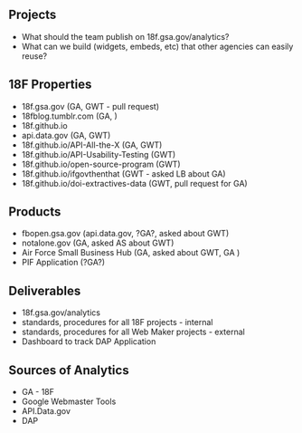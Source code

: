 
## Projects
* What should the team publish on 18f.gsa.gov/analytics?
* What can we build (widgets, embeds, etc) that other agencies can easily reuse?  


## 18F Properties
* 18f.gsa.gov (GA, GWT - pull request)
* 18fblog.tumblr.com (GA, )
* 18f.github.io
* api.data.gov (GA, GWT)
* 18f.github.io/API-All-the-X (GA, GWT)
* 18f.github.io/API-Usability-Testing (GWT)
* 18f.github.io/open-source-program (GWT)
* 18f.github.io/ifgovthenthat (GWT - asked LB about GA)
* 18f.github.io/doi-extractives-data (GWT, pull request for GA)

## Products
* fbopen.gsa.gov (api.data.gov, ?GA?, asked about GWT)
* notalone.gov (GA, asked AS about GWT)
* Air Force Small Business Hub (GA, asked about GWT, GA )
* PIF Application (?GA?)






## Deliverables
* 18f.gsa.gov/analytics 
* standards, procedures for all 18F projects - internal 
* standards, procedures for all Web Maker projects - external 
* Dashboard to track DAP Application 

## Sources of Analytics
* GA - 18F
* Google Webmaster Tools 
* API.Data.gov
* DAP
